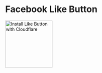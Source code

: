 # Facebook Like Button

<a href="https://www.cloudflare.com/apps/like-button/install?source=button">
  <img
    src="https://install.eager.io/install-button.png"
    alt="Install Like Button with Cloudflare"
    border="0"
    width="150">
</a>
